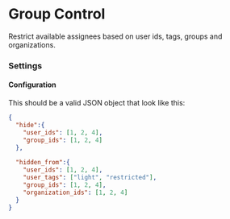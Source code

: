 Group Control
=============

Restrict available assignees based on user ids, tags, groups and organizations.

### Settings

#### Configuration

This should be a valid JSON object that look like this:

```json
{
  "hide":{
    "user_ids": [1, 2, 4],
    "group_ids": [1, 2, 4]
  },
  
  "hidden_from":{
    "user_ids": [1, 2, 4],
    "user_tags": ["light", "restricted"],
    "group_ids": [1, 2, 4],
    "organization_ids": [1, 2, 4]
  }
}
```
